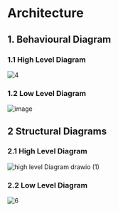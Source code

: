 
# Architecture

## 1. Behavioural Diagram

### 1.1 High Level Diagram

![4](https://user-images.githubusercontent.com/46949702/157837592-a2a2ccb4-a6a8-4276-bd56-110163832385.png)

### 1.2 Low Level Diagram

![image](https://user-images.githubusercontent.com/98879965/157842301-a2f310fe-f1da-4ba3-acf3-4e419537b3c4.png)


## 2 Structural Diagrams

### 2.1 High Level Diagram

![high level Diagram drawio (1)](https://user-images.githubusercontent.com/98879965/157892721-2af75ecb-1b57-4154-a405-aa846e938638.png)



### 2.2 Low Level Diagram

![6](https://user-images.githubusercontent.com/46949702/157930981-2447986b-de45-4112-b5dd-f15580579b05.png)



